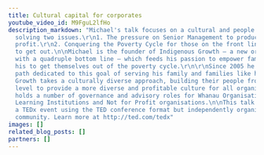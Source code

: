 ```yaml
---
title: Cultural capital for corporates
youtube_video_id: M9FguL2lfHo
description_markdown: "Michael's talk focuses on a cultural and people approach to
  solving two issues.\r\n1. The pressure on Senior Management to produce results and
  profit.\r\n2. Conquering the Poverty Cycle for those on the front line who want
  to get out.\n\nMichael is the founder of Indigenous Growth – a new organisation
  with a quadruple bottom line – which feeds his passion to empower families like
  his to get themselves out of the poverty cycle.\r\n\r\nSince 2005 he chose a specialised
  path dedicated to this goal of serving his family and families like his. Indigenous
  Growth takes a culturally diverse approach, building their people from the grassroots
  level to provide a more diverse and profitable culture for all organisations.\r\n\r\nMike
  holds a number of governance and advisory roles for Whanau Organisations, Charities,
  Learning Institutions and Not for Profit organisations.\n\nThis talk was given at
  a TEDx event using the TED conference format but independently organized by a local
  community. Learn more at http://ted.com/tedx"
images: []
related_blog_posts: []
partners: []
---
```

